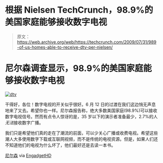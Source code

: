 # 根据 Nielsen TechCrunch，98.9%的美国家庭能够接收数字电视

> 原文：<https://web.archive.org/web/https://techcrunch.com/2009/07/31/989-of-us-homes-able-to-receive-dtv-per-nielsen/>

# 尼尔森调查显示，98.9%的美国家庭能够接收数字电视

[![dtv](img/4a7446e71bfd944178ff43c2c4e9ba9a.png "dtv")](https://web.archive.org/web/20221006003214/https://beta.techcrunch.com/wp-content/uploads/2009/07/dtv.jpg)

干得好，各位！数字电视的开关似乎很好。6 月 12 日的过渡在我们这边悄无声息地来了又去。希望你也一样。尼尔森报告称，绝大多数美国家庭(98.9%)可以接收数字电视信号。然而有点令人惊讶的是，35 岁以下的演示者准备最少，2.7%的人*无法*接收数字广播。

我们只是希望他们真的走在了潮流的前面，可以少关心广播或收费电视。希望这些潮人大多使用数字下载或互联网视频，而不是传统的电视资源。但是，如果人们还不知道他们的电视为什么坏了，他们最好还是去读一本书。

[尼尔森](https://web.archive.org/web/20221006003214/http://blog.nielsen.com/nielsenwire/media_entertainment/989-of-american-homes-able-to-receive-dtv/) via [EngadgetHD](https://web.archive.org/web/20221006003214/http://www.engadgethd.com/2009/07/30/nielsen-sees-dtv-unreadiness-drop-to-just-1-1/)